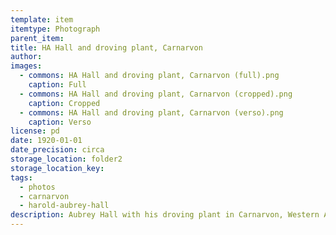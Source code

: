 ```yaml
---
template: item
itemtype: Photograph
parent_item: 
title: HA Hall and droving plant, Carnarvon
author: 
images:
  - commons: HA Hall and droving plant, Carnarvon (full).png
    caption: Full
  - commons: HA Hall and droving plant, Carnarvon (cropped).png
    caption: Cropped
  - commons: HA Hall and droving plant, Carnarvon (verso).png
    caption: Verso
license: pd
date: 1920-01-01
date_precision: circa
storage_location: folder2
storage_location_key: 
tags:
  - photos
  - carnarvon
  - harold-aubrey-hall
description: Aubrey Hall with his droving plant in Carnarvon, Western Australia.
---
```

